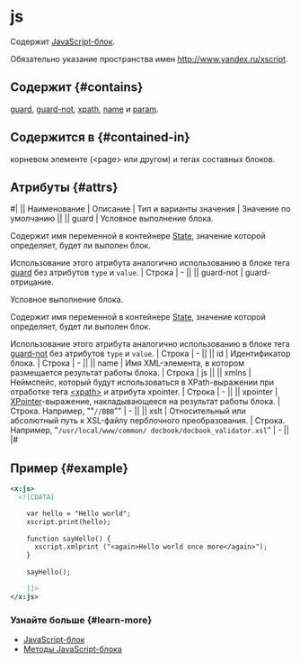 # js

Содержит [JavaScript-блок](../concepts/block-js-ov.md).

Обязательно указание пространства имен http://www.yandex.ru/xscript.

## Содержит {#contains}

[guard](guard.md), [guard-not](guard-not.md), [xpath](xpath.md), [name](name.md) и [param](param.md).

## Содержится в {#contained-in}

корневом элементе (\<page\> или другом) и тегах составных блоков.

## Атрибуты {#attrs}

#|
|| Наименование | Описание | Тип и варианты значения | Значение по умолчанию ||
|| guard | Условное выполнение блока.

Содержит имя переменной в контейнере [State](../concepts/state-ov.md), значение которой определяет, будет ли выполен блок.

Использование этого атрибута аналогично использованию в блоке тега [guard](../reference/guard.md) без атрибутов `type` и `value`. | Строка | - ||
|| guard-not | guard-отрицание.

Условное выполнение блока.

Содержит имя переменной в контейнере [State](../concepts/state-ov.md), значение которой определяет, будет ли выполен блок.

Использование этого атрибута аналогично использованию в блоке тега [guard-not](../reference/guard-not.md) без атрибутов `type` и `value`. | Строка | - ||
|| id | Идентификатор блока. | Строка | - ||
|| name | Имя XML-элемента, в котором размещается результат работы блока. | Строка | js ||
|| xmlns | Неймспейс, который будут использоваться в XPath-выражении при отработке тега [\<xpath\>](../reference/xpath.md) и атрибута xpointer. | Строка | - ||
|| xpointer | [XPointer](../appendices/xpointer.md)-выражение, накладывающееся на результат работы блока. | Строка. Например, ""`//BBB`"" | - ||
|| xslt | Относительный или абсолютный путь к XSL-файлу перблочного преобразования. | Строка. Например, "`/usr/local/www/common/ docbook/docbook_validator.xsl`" | - ||
|#

## Пример {#example}

```xml
<x:js>
  <![CDATA[

    var hello = "Hello world";
    xscript.print(hello);
        
    function sayHello() {
      xscript.xmlprint ("<again>Hello world once more</again>");
    }
              
    sayHello();

    ]]>    
</x:js>
```

### Узнайте больше {#learn-more}
* [JavaScript-блок](../concepts/block-js-ov.md)
* [Методы JavaScript-блока](../appendices/block-js-xscript-methods.md)